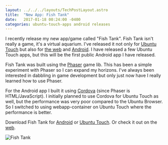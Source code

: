 ```yaml
---
layout: ../../../layouts/TechPostLayout.astro
title:  "New App: Fish Tank"
date:   2017-01-18 00:24:00 -0400
categories: ubuntu-touch-apps android releases
---
```


I recently release my new app/game called "Fish Tank". Fish Tank isn't really a
game, it's a virtual aquarium. I've released it not only for [Ubuntu Touch](https://uappexplorer.com/app/fishtank.bhdouglass)
but also for [the web](http://fishtank.bhdouglass.com/) and [Android](https://play.google.com/store/apps/details?id=fishtank.bhdouglass).
I have released a few Ubuntu Touch apps, but this will be the first public
Android app I have released.

Fish Tank was built using the [Phaser](http://phaser.io/) game lib. This has been
a simple experiment with Phaser so I can expand my horizons. I've always been
interested in dabbling in game development but only just now have I really learned
how to use Phaser.

For the Android app I built it using [Cordova](https://cordova.apache.org/) (since
Phaser is HTML/JavaScript). I initially planned to use Cordova for Ubuntu Touch
as well, but the performance was very poor compared to the Ubuntu Browser. So
I switched to using webapp-container on Ubuntu Touch where the performance is better.

Download Fish Tank for [Android](https://play.google.com/store/apps/details?id=fishtank.bhdouglass)
or [Ubuntu Touch](https://uappexplorer.com/app/fishtank.bhdouglass). Or check it
out on the [web](http://fishtank.bhdouglass.com/).

![Fish Tank](/images/blog/fish-tank/screenshot01.png)
